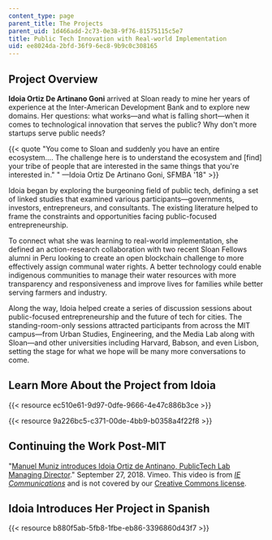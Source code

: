 ```yaml
---
content_type: page
parent_title: The Projects
parent_uid: 1d466add-2c73-0e38-9f76-81575115c5e7
title: Public Tech Innovation with Real-world Implementation
uid: ee8024da-2bfd-36f9-6ec8-9b9c0c308165
---
```


Project Overview
----------------

**Idoia Ortiz De Artinano Goni** arrived at Sloan ready to mine her years of experience at the Inter-American Development Bank and to explore new domains. Her questions: what works—and what is falling short—when it comes to technological innovation that serves the public? Why don't more startups serve public needs?

{{< quote "You come to Sloan and suddenly you have an entire ecosystem…. The challenge here is to understand the ecosystem and [find] your tribe of people that are interested in the same things that you're interested in." " —Idoia Ortiz De Artinano Goni, SFMBA '18" >}}

Idoia began by exploring the burgeoning field of public tech, defining a set of linked studies that examined various participants—governments, investors, entrepreneurs, and consultants. The existing literature helped to frame the constraints and opportunities facing public-focused entrepreneurship.

To connect what she was learning to real-world implementation, she defined an action-research collaboration with two recent Sloan Fellows alumni in Peru looking to create an open blockchain challenge to more effectively assign communal water rights. A better technology could enable indigenous communities to manage their water resources with more transparency and responsiveness and improve lives for families while better serving farmers and industry.

Along the way, Idoia helped create a series of discussion sessions about public-focused entrepreneurship and the future of tech for cities. The standing-room-only sessions attracted participants from across the MIT campus—from Urban Studies, Engineering, and the Media Lab along with Sloan—and other universities including Harvard, Babson, and even Lisbon, setting the stage for what we hope will be many more conversations to come.

Learn More About the Project from Idoia
---------------------------------------

{{< resource ec510e61-9d97-0dfe-9666-4e47c886b3ce >}}

{{< resource 9a226bc5-c371-00de-4bb9-b0358a4f22f8 >}}

Continuing the Work Post-MIT
----------------------------

"[Manuel Muniz introduces Idoia Ortiz de Antinano, PublicTech Lab Managing Director](https://vimeo.com/292089577)." September 27, 2018. Vimeo. This video is from [_IE Communications_](https://vimeo.com/user78640134) and is not covered by our [Creative Commons license](/terms/#cc).

Idoia Introduces Her Project in Spanish
---------------------------------------

{{< resource b880f5ab-5fb8-1fbe-eb86-3396860d43f7 >}}